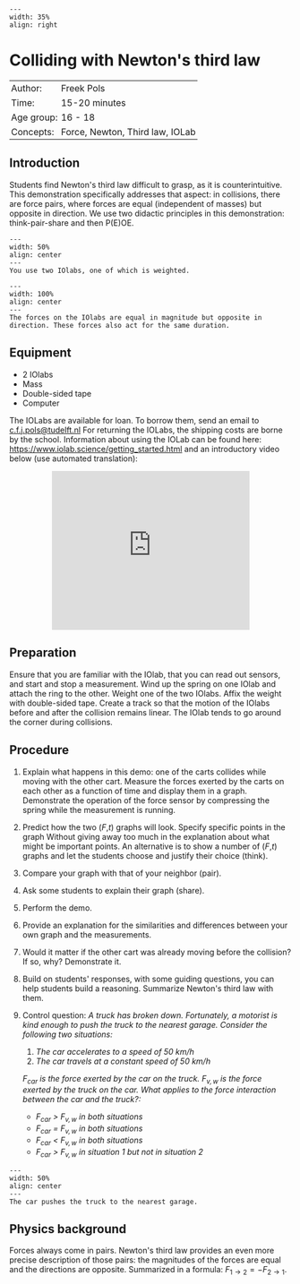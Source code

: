 ```{figure} ../../figures/checked.png
---
width: 35%
align: right
```

# Colliding with Newton's third law 


<table style="width: 100%; border-collapse: collapse; border: none;">
    <tr style="background-color: var(--background-color);">  
        <td style="text-align: left; padding: 3px; border: none; color: var(--text-color)">Author:</td>
        <td style="text-align: left; padding: 3px; border: none; color: var(--text-color)">Freek Pols</td>
    </tr>
    <tr style="background-color: var(--background-color);"> 
        <td style="text-align: left; padding: 3px; border: none; color: var(--text-color)">Time:</td>
        <td style="text-align: left; padding: 3px; border: none; color: var(--text-color)">15-20 minutes</td>
    </tr>
    <tr style="background-color: var(--background-color);"> 
        <td style="text-align: left; padding: 3px; border: none; color: var(--text-color)">Age group:</td>
        <td style="text-align: left; padding: 3px; border: none; color: var(--text-color)">16 - 18</td>
    </tr>
    <tr style="background-color: var(--background-color);"> 
        <td style="text-align: left; padding: 3px; border: none; color: var(--text-color)">Concepts:</td>
        <td style="text-align: left; padding: 3px; border: none; color: var(--text-color)">Force, Newton, Third law, IOLab</td>
    </tr>
</table>

## Introduction
Students find Newton's third law difficult to grasp, as it is counterintuitive. This demonstration specifically addresses that aspect: in collisions, there are force pairs, where forces are equal (independent of masses) but opposite in direction. We use two didactic principles in this demonstration: think-pair-share and then P(E)OE. 


```{figure} demo68_figure1.jpg
---
width: 50%
align: center
---
You use two IOlabs, one of which is weighted.
```

```{figure} demo68_figure2.JPG
---
width: 100%
align: center
---
The forces on the IOlabs are equal in magnitude but opposite in direction. These forces also act for the same duration.
```


## Equipment
- 2 IOlabs
- Mass
- Double-sided tape
- Computer

The IOLabs are available for loan. To borrow them, send an email to c.f.j.pols@tudelft.nl For returning the IOLabs, the shipping costs are borne by the school. Information about using the IOLab can be found here: <a href="https://www.iolab.science/getting_started.html" target="_blank">https://www.iolab.science/getting_started.html</a> and an introductory video below (use automated translation):


<div style="display: flex; justify-content: center;">
    <div style="position: relative; width: 70%; height: 0; padding-bottom: 56.25%;">
        <iframe
            src="https://www.youtube.com/embed/PwPCHZAv_gs"
            style="position: absolute; top: 0; left: 0; width: 100%; height: 100%;"
            frameborder="0"
            allow="accelerometer; autoplay; clipboard-write; encrypted-media; gyroscope; picture-in-picture"
            allowfullscreen
        ></iframe>
    </div>
</div>

## Preparation
Ensure that you are familiar with the IOlab, that you can read out sensors, and start and stop a measurement. Wind up the spring on one IOlab and attach the ring to the other. Weight one of the two IOlabs. Affix the weight with double-sided tape. Create a track so that the motion of the IOlabs before and after the collision remains linear. The IOlab tends to go around the corner during collisions.

## Procedure
1. Explain what happens in this demo: one of the carts collides while moving with the other cart. Measure the forces exerted by the carts on each other as a function of time and display them in a graph. Demonstrate the operation of the force sensor by compressing the spring while the measurement is running. 
2. Predict how the two ($F$,$t$) graphs will look. Specify specific points in the graph Without giving away too much in the explanation about what might be important points. An alternative is to show a number of ($F$,$t$) graphs and let the students choose and justify their choice (think). 
3. Compare your graph with that of your neighbor (pair). 
4. Ask some students to explain their graph (share). 
5. Perform the demo. 
6. Provide an explanation for the similarities and differences between your own graph and the measurements. 
7. Would it matter if the other cart was already moving before the collision? If so, why? Demonstrate it. 
8. Build on students' responses, with some guiding questions, you can help students build a reasoning. Summarize Newton's third law with them. 
9. Control question: *A truck has broken down. Fortunately, a motorist is kind enough to push the truck to the nearest garage. Consider the following two situations:*
    1. *The car accelerates to a speed of 50 km/h* 
    2. *The car travels at a constant speed of 50 km/h* 
     
    *$F_{\text{car}}$ is the force exerted by the car on the truck. ${F_{v,w}}$ is the force exerted by the truck on the car. What applies to the force interaction between the car and the truck?:* 
    - *$F_{\text{car}}$ > ${F_{v,w}}$ in both situations* 
    - *$F_{\text{car}}$ = ${F_{v,w}}$ in both situations* 
    - *$F_{\text{car}}$ < ${F_{v,w}}$ in both situations* 
    - *$F_{\text{car}}$ > ${F_{v,w}}$ in situation 1 but not in situation 2* 

```{figure} demo68_figure3.jpg
---
width: 50%
align: center
---
The car pushes the truck to the nearest garage.
```

## Physics background
Forces always come in pairs. Newton's third law provides an even more precise description of those pairs: the magnitudes of the forces are equal and the directions are opposite. Summarized in a formula: $F_{1→2}=-F_{2→1}$.
